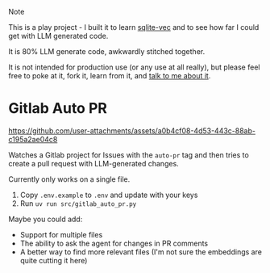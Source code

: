 > [!NOTE]
> This is a play project - I built it to learn [sqlite-vec](https://github.com/asg017/sqlite-vec) and to see how far I could get with LLM generated code.
>
> It is 80% LLM generate code, awkwardly stitched together.
>
> It is not intended for production use (or any use at all really), but please feel free to poke at it, fork it, learn from it, and [talk to me about it](https://bsky.app/profile/usher.dev).

# Gitlab Auto PR


https://github.com/user-attachments/assets/a0b4cf08-4d53-443c-88ab-c195a2ae04c8


Watches a Gitlab project for Issues with the `auto-pr` tag and then tries to create a pull request with LLM-generated changes.

Currently only works on a single file.

1. Copy `.env.example` to `.env` and update with your keys
2. Run `uv run src/gitlab_auto_pr.py`

Maybe you could add:

-   Support for multiple files
-   The ability to ask the agent for changes in PR comments
-   A better way to find more relevant files (I'm not sure the embeddings are quite cutting it here)
